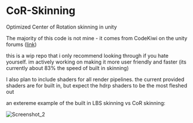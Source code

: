 # CoR-Skinning
 Optimized Center of Rotation skinning in unity

The majority of this code is not mine - it comes from CodeKiwi on the unity forums ([link](https://forum.unity.com/threads/cor-real-time-skeletal-skinning-with-optimized-centers-of-rotation.634435/#post-8102801))

this is a wip repo that i only recommend looking through if you hate yourself. im actively working on making it more user friendly and faster (its currently about 83% the speed of built in skinning)

I also plan to include shaders for all render pipelines. the current provided shaders are for built in, but expect the hdrp shaders to be the most fleshed out

an extereme example of the built in LBS skinning vs CoR skinning:

![Screenshot_2](https://user-images.githubusercontent.com/59656122/166972562-49e7720e-475a-4907-9c80-040aa5fd7d56.png)
